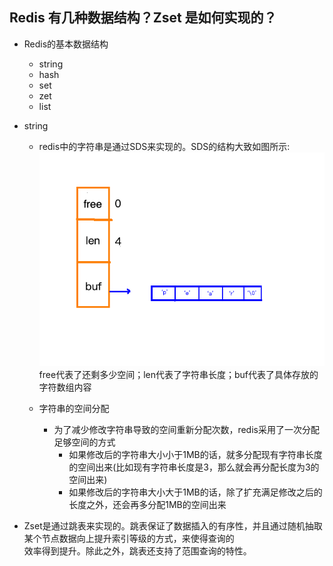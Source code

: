 ## Redis 有几种数据结构？Zset 是如何实现的？

* Redis的基本数据结构
  * string
  * hash
  * set
  * zet
  * list

* string
  * redis中的字符串是通过SDS来实现的。SDS的结构大致如图所示:  
    ![avatar](./../PIC/SDS.png)
  free代表了还剩多少空间；len代表了字符串长度；buf代表了具体存放的字符数组内容

  * 字符串的空间分配
    * 为了减少修改字符串导致的空间重新分配次数，redis采用了一次分配足够空间的方式
      * 如果修改后的字符串大小小于1MB的话，就多分配现有字符串长度的空间出来(比如现有字符串长度是3，那么就会再分配长度为3的空间出来)
      * 如果修改后的字符串大小大于1MB的话，除了扩充满足修改之后的长度之外，还会再多分配1MB的空间出来

* Zset是通过跳表来实现的。跳表保证了数据插入的有序性，并且通过随机抽取某个节点数据向上提升索引等级的方式，来使得查询的  
  效率得到提升。除此之外，跳表还支持了范围查询的特性。
